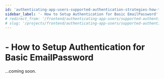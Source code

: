 ```yaml
---
id: 'authenticating-app-users-supported-authentication-strategies-how-to-setup-authentication-for-basic-email-password'
sidebar_label: '- How to Setup Authentication for Basic EmailPassword'
# redirect_from: '/frontend/authenticating-app-users/supported-authentication-strategies/how-to-setup-authentication-for-basic-emailpassword'
# slug: '/projects/frontend/authenticating-app-users/supported-authentication-strategies/how-to-setup-authentication-for-basic-emailpassword'
---
```


# - How to Setup Authentication for Basic EmailPassword

...coming soon.
